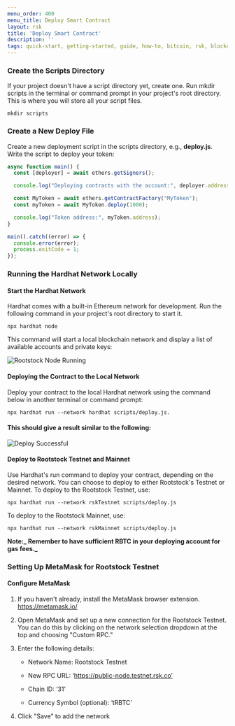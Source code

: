 ```yaml
---
menu_order: 400
menu_title: Deploy Smart Contract
layout: rsk
title: 'Deploy Smart Contract'
description: ''
tags: quick-start, getting-started, guide, how-to, bitcoin, rsk, blockchain
---
```


### Create the Scripts Directory

If your project doesn't have a script directory yet, create one. Run mkdir scripts in the terminal or command prompt in your project's root directory. This is where you will store all your script files.

```shell
mkdir scripts
```

### Create a New Deploy File

Create a new deployment script in the scripts directory, e.g., **deploy.js**.
Write the script to deploy your token:

```js
async function main() {
  const [deployer] = await ethers.getSigners();

  console.log("Deploying contracts with the account:", deployer.address);

  const MyToken = await ethers.getContractFactory("MyToken");
  const myToken = await MyToken.deploy(1000);

  console.log("Token address:", myToken.address);
}

main().catch((error) => {
  console.error(error);
  process.exitCode = 1;
});
```

### Running the Hardhat Network Locally

#### Start the Hardhat Network

Hardhat comes with a built-in Ethereum network for development. Run the following command in your project's root directory to start it.

```shell
npx hardhat node
```

This command will start a local blockchain network and display a list of available accounts and private keys:

![Rootstock Node Running](/assets/img/guides/quickstart/hardhat/run-node.png)

#### Deploying the Contract to the Local Network
Deploy your contract to the local Hardhat network using the command below in another terminal or command prompt:

```shell
npx hardhat run --network hardhat scripts/deploy.js.
```

#### This should give a result similar to the following:

![Deploy Successful](/assets/img/guides/quickstart/hardhat/deploy-success.png)

#### Deploy to Rootstock Testnet and Mainnet

Use Hardhat's run command to deploy your contract, depending on the desired network. You can choose to deploy to either Rootstock's Testnet or Mainnet.
To deploy to the Rootstock Testnet, use:

```shell
npx hardhat run --network rskTestnet scripts/deploy.js
```

To deploy to the Rootstock Mainnet, use:

```shell
npx hardhat run --network rskMainnet scripts/deploy.js
```

**Note:_ Remember to have sufficient RBTC in your deploying account for gas fees._**

### Setting Up MetaMask for Rootstock Testnet

#### Configure MetaMask

1. If you haven't already, install the MetaMask browser extension. https://metamask.io/

2. Open MetaMask and set up a new connection for the Rootstock Testnet. You can do this by clicking on the network selection dropdown at the top and choosing "Custom RPC."

3. Enter the following details:

    - Network Name: Rootstock Testnet

    - New RPC URL: ‘https://public-node.testnet.rsk.co’

    - Chain ID: ‘31’

    - Currency Symbol (optional): ‘tRBTC’

4. Click "Save" to add the network
